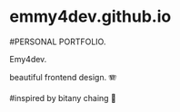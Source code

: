 # emmy4dev.github.io

#PERSONAL PORTFOLIO.

Emy4dev.

beautiful frontend design. 🪗

#inspired by bitany chaing 🥈
